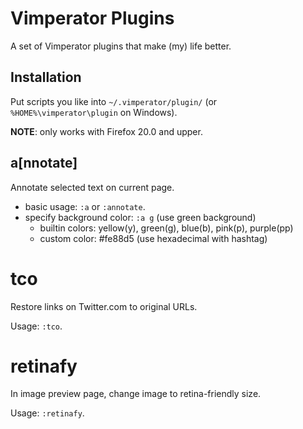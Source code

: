 # Vimperator Plugins

A set of Vimperator plugins that make (my) life better.

## Installation

Put scripts you like into `~/.vimperator/plugin/` (or `%HOME%\vimperator\plugin` on Windows).

**NOTE**: only works with Firefox 20.0 and upper.

## a[nnotate]

Annotate selected text on current page.

- basic usage: `:a` or `:annotate`.
- specify background color: `:a g` (use green background)
    - builtin colors: yellow(y), green(g), blue(b), pink(p), purple(pp)
    - custom color: #fe88d5 (use hexadecimal with hashtag)

# tco

Restore links on Twitter.com to original URLs.

Usage: `:tco`.

# retinafy

In image preview page, change image to retina-friendly size.

Usage: `:retinafy`.
